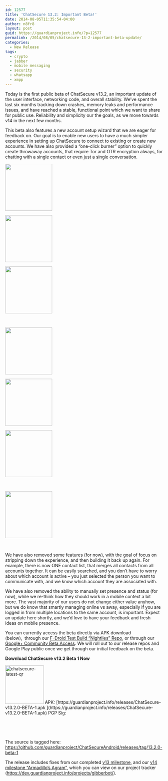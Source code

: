 ```yaml
---
id: 12577
title: 'ChatSecure 13.2: Important Beta!'
date: 2014-08-05T11:35:54-04:00
author: n8fr8
layout: post
guid: https://guardianproject.info/?p=12577
permalink: /2014/08/05/chatsecure-13-2-important-beta-update/
categories:
  - New Release
tags:
  - crypto
  - jabber
  - mobile messaging
  - security
  - whatsapp
  - xmpp
---
```

Today is the first public beta of ChatSecure v13.2, an important update of the user interface, networking code, and overall stability. We&#8217;ve spent the last six months tracking down crashes, memory leaks and performance issues, and have reached a stable, functional point which we want to share for public use. Reliability and simplicity our the goals, as we move towards v14 in the next few months.

This beta also features a new account setup wizard that we are eager for feedback on. Our goal is to enable new users to have a much simpler experience in setting up ChatSecure to connect to existing or create new accounts. We have also provided a &#8220;one-click burner&#8221; option to quickly create throwaway accounts, that require Tor and OTR encryption always, for chatting with a single contact or even just a single conversation.

<div id='gallery-10' class='gallery galleryid-12577 gallery-columns-3 gallery-size-thumbnail'>
  <dl class='gallery-item'>
    <dt class='gallery-icon portrait'>
      <a href='http://guardianproject.info/wp-content/uploads/2014/08/device-2014-08-05-122247.png'><img width="150" height="150" src="http://guardianproject.info/wp-content/uploads/2014/08/device-2014-08-05-122247-150x150.png" class="attachment-thumbnail size-thumbnail" alt="" /></a>
    </dt>
  </dl>
  
  <dl class='gallery-item'>
    <dt class='gallery-icon portrait'>
      <a href='http://guardianproject.info/wp-content/uploads/2014/08/device-2014-08-05-122226.png'><img width="150" height="150" src="http://guardianproject.info/wp-content/uploads/2014/08/device-2014-08-05-122226-150x150.png" class="attachment-thumbnail size-thumbnail" alt="" /></a>
    </dt>
  </dl>
  
  <dl class='gallery-item'>
    <dt class='gallery-icon portrait'>
      <a href='http://guardianproject.info/wp-content/uploads/2014/08/device-2014-08-05-122048.png'><img width="150" height="150" src="http://guardianproject.info/wp-content/uploads/2014/08/device-2014-08-05-122048-150x150.png" class="attachment-thumbnail size-thumbnail" alt="" /></a>
    </dt>
  </dl>
  
  <br style="clear: both" />
  
  <dl class='gallery-item'>
    <dt class='gallery-icon portrait'>
      <a href='http://guardianproject.info/wp-content/uploads/2014/08/device-2014-08-05-122039.png'><img width="150" height="150" src="http://guardianproject.info/wp-content/uploads/2014/08/device-2014-08-05-122039-150x150.png" class="attachment-thumbnail size-thumbnail" alt="" /></a>
    </dt>
  </dl>
  
  <dl class='gallery-item'>
    <dt class='gallery-icon portrait'>
      <a href='http://guardianproject.info/wp-content/uploads/2014/08/device-2014-08-05-121908.png'><img width="150" height="150" src="http://guardianproject.info/wp-content/uploads/2014/08/device-2014-08-05-121908-150x150.png" class="attachment-thumbnail size-thumbnail" alt="" /></a>
    </dt>
  </dl>
  
  <dl class='gallery-item'>
    <dt class='gallery-icon portrait'>
      <a href='http://guardianproject.info/wp-content/uploads/2014/08/sidebar.png'><img width="150" height="150" src="http://guardianproject.info/wp-content/uploads/2014/08/sidebar-150x150.png" class="attachment-thumbnail size-thumbnail" alt="" /></a>
    </dt>
  </dl>
  
  <br style="clear: both" />
  
  <dl class='gallery-item'>
    <dt class='gallery-icon portrait'>
      <a href='http://guardianproject.info/wp-content/uploads/2014/08/device-2014-08-05-121532.png'><img width="150" height="150" src="http://guardianproject.info/wp-content/uploads/2014/08/device-2014-08-05-121532-150x150.png" class="attachment-thumbnail size-thumbnail" alt="" /></a>
    </dt>
  </dl>
  
  <br style='clear: both' />
</div>

We have also removed some features (for now), with the goal of focus on stripping down the experience, and then building it back up again. For example, there is now ONE contact list, that merges all contacts from all accounts together. It can be easily searched, and you don&#8217;t have to worry about which account is active &#8211; you just selected the person you want to communicate with, and we know which account they are associated with.

We have also removed the ability to manually set presence and status (for now), while we re-think how they should work in a mobile context a bit more. The vast majority of our users do not change either value anyhow, but we do know that smartly managing online vs away, especially if you are logged in from multiple locations to the same account, is important. Expect an update here shortly, and we&#8217;d love to have your feedback and fresh ideas on mobile presence.

You can currently access the beta directly via APK download (below),  through our [F-Droid Test Build &#8220;Nightlies&#8221; Repo](https://guardianproject.info/2014/06/06/automatic-private-distribution-of-our-test-builds/), or through our [Google+ Community Beta Access](https://plus.google.com/communities/108480576214602821006). We will roll out to our release repos and Google Play public once we get through our initial feedback on the beta.

**Download ChatSecure v13.2 Beta 1 Now**

<img class="alignleft size-full wp-image-12579" src="https://guardianproject.info/wp-content/uploads/2014/08/chatsecure-latest-qr.png" alt="chatsecure-latest-qr" width="123" height="123" srcset="https://guardianproject.info/wp-content/uploads/2014/08/chatsecure-latest-qr.png 123w, https://guardianproject.info/wp-content/uploads/2014/08/chatsecure-latest-qr-100x100.png 100w" sizes="(max-width: 123px) 100vw, 123px" />  
APK: [https://guardianproject.info/releases/ChatSecure-v13.2.0-BETA-1.apk  
](https://guardianproject.info/releases/ChatSecure-v13.2.0-BETA-1.apk)  
PGP Sig: <https://guardianproject.info/releases/ChatSecure-v13.2.0-alpha-10.apk.asc>

&nbsp;

&nbsp;

The source is tagged here: <https://github.com/guardianproject/ChatSecureAndroid/releases/tag/13.2.0-beta-1>

The release includes fixes from our completed [v13 milestone](https://dev.guardianproject.info/projects/gibberbot/issues?utf8=%E2%9C%93&set_filter=1&f%5B%5D=fixed_version_id&op%5Bfixed_version_id%5D=%3D&v%5Bfixed_version_id%5D%5B%5D=102&f%5B%5D=&c%5B%5D=tracker&c%5B%5D=status&c%5B%5D=priority&c%5B%5D=subject&c%5B%5D=assigned_to&c%5B%5D=updated_on&c%5B%5D=due_date&group_by=), and our [v14 milestone &#8220;Armadillo&#8217;s Agram&#8221;](https://dev.guardianproject.info/versions/121), which you can view on our project tracker (<https://dev.guardianproject.info/projects/gibberbot/>).

&nbsp;

&nbsp;